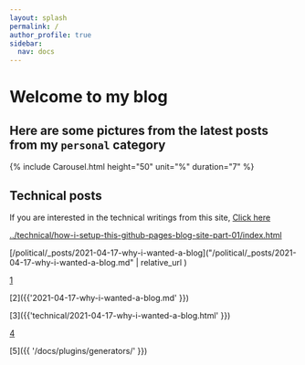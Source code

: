 ```yaml
---
layout: splash
permalink: /
author_profile: true
sidebar:
  nav: docs
---
```


# Welcome to my blog

## Here are some pictures from the latest posts from my `personal` category

 {% include Carousel.html height="50" unit="%" duration="7" %}

## Technical posts

If you are interested in the technical writings from this site, [Click here](category-archive.md)

[../technical/how-i-setup-this-github-pages-blog-site-part-01/index.html](../technical/how-i-setup-this-github-pages-blog-site-part-01/index.html)

[/political/_posts/2021-04-17-why-i-wanted-a-blog]("/political/_posts/2021-04-17-why-i-wanted-a-blog.md" | relative_url )

[1]('2021-04-17-why-i-wanted-a-blog.md')

[2]({{'2021-04-17-why-i-wanted-a-blog.md' }})

[3]({{'technical/2021-04-17-why-i-wanted-a-blog.html' }})

[4]({{'_technical/_posts/2021-04-17-why-i-wanted-a-blog.md'}})

[5]({{ '/docs/plugins/generators/'  }})
